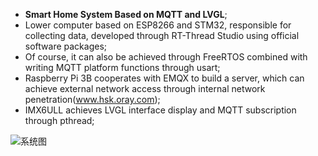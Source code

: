- **Smart Home System Based on MQTT and LVGL**;
- Lower computer based on ESP8266 and STM32, responsible for collecting data, developed through RT-Thread Studio using official software packages;
- Of course, it can also be achieved through FreeRTOS combined with writing MQTT platform functions through usart;
- Raspberry Pi 3B cooperates with EMQX to build a server, which can achieve external network access through internal network penetration(www.hsk.oray.com);
- IMX6ULL achieves LVGL interface display and MQTT subscription through pthread;

![系统图](https://github.com/Olaaaaab/SmartHome/assets/139237529/3616c6c6-c93b-485d-82e6-9c0cf0e7e53e)


<!---
Olaaaaab/Olaaaaab is a ✨ special ✨ repository because its `README.md` (this file) appears on your GitHub profile.
You can click the Preview link to take a look at your changes.
--->
